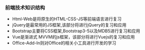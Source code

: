 ### 前端技术知识结构
* Html-Web是将原生的HTML-CSS-JS等前端语言进行复习
* jQuery是最常用的JS框架,该部分将进行jQuery的复习和应用
* Bootstrap主要将CSS框架,Bootstrap3-5以及MDB5进行复习和应用
* Vue是渐进式 MVVM的js框架，该部分将进行Vuejs的复习和应用
* Office-Add-In则对Office的相关小工具进行开发的学习
